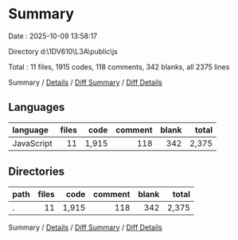 # Summary

Date : 2025-10-09 13:58:17

Directory d:\\1DV610\\L3A\\public\\js

Total : 11 files,  1915 codes, 118 comments, 342 blanks, all 2375 lines

Summary / [Details](details.md) / [Diff Summary](diff.md) / [Diff Details](diff-details.md)

## Languages
| language | files | code | comment | blank | total |
| :--- | ---: | ---: | ---: | ---: | ---: |
| JavaScript | 11 | 1,915 | 118 | 342 | 2,375 |

## Directories
| path | files | code | comment | blank | total |
| :--- | ---: | ---: | ---: | ---: | ---: |
| . | 11 | 1,915 | 118 | 342 | 2,375 |

Summary / [Details](details.md) / [Diff Summary](diff.md) / [Diff Details](diff-details.md)